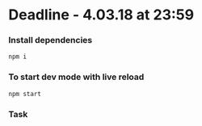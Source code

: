 # Deadline - 4.03.18 at 23:59

### Install dependencies
```
npm i
```

### To start dev mode with live reload
```
npm start
```

### Task
